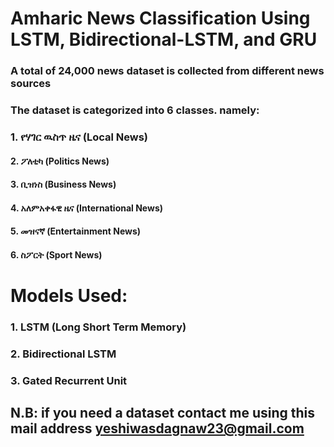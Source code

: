 # Amharic News Classification Using LSTM, Bidirectional-LSTM, and GRU
### A total of 24,000 news dataset is collected from different news sources
### The dataset is categorized into 6 classes. namely:
###    1. የሃገር ዉስጥ ዜና (Local News)
####     2. ፖለቲካ  (Politics News)
####     3. ቢዝነስ (Business News)
####     4. አለምአቀፋዊ ዜና (International News)
####     5. መዝናኛ (Entertainment News)
####     6. ስፖርት (Sport News)
# <b>Models Used:</b>
### 1. LSTM (Long Short Term Memory)
### 2. Bidirectional LSTM
### 3. Gated Recurrent Unit
## <b> N.B: if you need a dataset contact me using this mail address </b> <a> yeshiwasdagnaw23@gmail.com </a>
